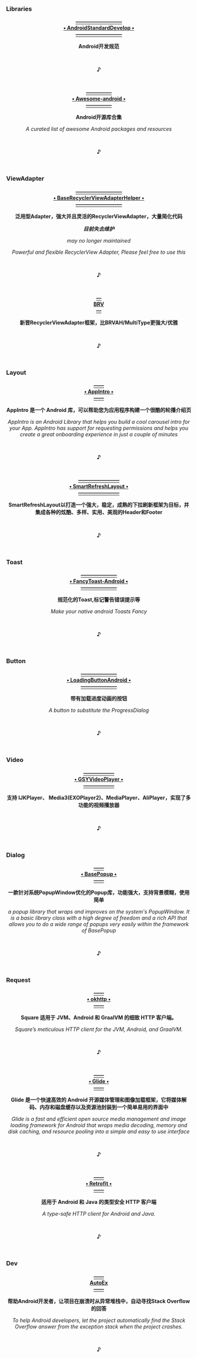 ### Libraries
  <p align="center">
  <a href="https://github.com/Blankj/AndroidStandardDevelop">
                                                    <b>—————————<br>• AndroidStandardDevelop •<br>—————————</b>
  </a></p>
  <p align="center">                                         <b>Android开发规范</b></p>
  <br><p align="center"><b>♪</b></p><br>
  
  <p align="center">
  <a href="https://snowdream86.gitbooks.io/awesome-android/content">
                                                    <b>—————<br>• Awesome-android •<br>—————</b>
  </a></p>
  <p align="center">                                      <b>Android开源库合集</b></p>
  <p align="center">                     <i>A curated list of awesome Android packages and resources</i></p>
  <br><p align="center"><b>♪</b></p><br>


### ViewAdapter
  <p align="center"><a href="https://github.com/CymChad/BaseRecyclerViewAdapterHelper">
                                                <b>—————————<br>• BaseRecyclerViewAdapterHelper •<br>—————————</b>
  </a></p>
  <p align="center">                         <b>泛用型Adapter，强大并且灵活的RecyclerViewAdapter，大量简化代码</b></p>
    <p align="center">                                               <b><i>目前失去维护</b></i></p>
    <p align="center">                                         <i>may no longer maintained</i></p>
  <p align="center">                    <i>Powerful and flexible RecyclerView Adapter, Please feel free to use this</i></p>
  <br><p align="center"><b>♪</b></p><br>
  
  <p align="center"><a href="https://github.com/CymChad/BaseRecyclerViewAdapterHelper">
                                                                 <b>—<br> BRV <br>—</b>
  </a></p>
  <p align="center">                         <b>新晋RecyclerViewAdapter框架，比BRVAH/MultiType更强大/优雅</b></p>
  <br><p align="center"><b>♪</b></p><br>

### Layout
  <p align="center"><a href="https://github.com/AppIntro/AppIntro">
                                                         <b>——<br>• AppIntro •<br>——</b>
  </a></p>
  <p align="center">            <b>AppIntro 是一个 Android 库，可以帮助您为应用程序构建一个很酷的轮播介绍页</b></p>
  <p align="center"><i>AppIntro is an Android Library that helps you build a cool carousel intro for your App. AppIntro has support for requesting permissions and helps you create a great onboarding experience in just a couple of minutes</i></p>
  <br><p align="center"><b>♪</b></p><br>
  
  <p align="center"><a href="https://github.com/scwang90/SmartRefreshLayout">
                                                         <b>————————<br>• SmartRefreshLayout •<br>————————</b>
  </a></p>
  <p align="center">   <b>SmartRefreshLayout以打造一个强大，稳定，成熟的下拉刷新框架为目标，并集成各种的炫酷、多样、实用、美观的Header和Footer</b></p>
  <br><p align="center"><b>♪</b></p><br>

### Toast
  <p align="center"><a href="https://github.com/Shashank02051997/FancyToast-Android">
                                                         <b>———————<br>• FancyToast-Android •<br>———————</b>
  </a></p>
  <p align="center">                                     <b>规范化的Toast,标记警告错误提示等</b></p>
  <p align="center">                                 <i>Make your native android Toasts Fancy</i></p>
  <br><p align="center"><b>♪</b></p><br>
  

### Button
  <p align="center"><a href="https://github.com/leandroBorgesFerreira/LoadingButtonAndroid">
                                                       <b>———————<br>• LoadingButtonAndroid •<br>———————</b>
  </a></p>
  <p align="center">                                         <b>带有加载进度动画的按钮</b></p>
  <p align="center">                                <i>A button to substitute the ProgressDialog</i></p>
  <br><p align="center"><b>♪</b></p><br>

### Video
  <p align="center"><a href="https://github.com/CarGuo/GSYVideoPlayer">
                                                       <b>——————<br>• GSYVideoPlayer •<br>——————</b>
  </a></p>
  <p align="center">            <b>支持 IJKPlayer、 Media3(EXOPlayer2)、MediaPlayer、AliPlayer，实现了多功能的视频播放器</b></p>
  <br><p align="center"><b>♪</b></p><br>

### Dialog
  <p align="center"><a href="https://github.com/razerdp/BasePopup">
                                                             <b>——<br>• BasePopup •<br>——</b>
  </a></p>
  <p align="center">                      <b>一款针对系统PopupWindow优化的Popup库，功能强大，支持背景模糊，使用简单</b></p>
  <p align="center"><i>a popup library that wraps and improves on the system's PopupWindow. It is a basic library class with a high degree of freedom and a rich API that allows you to do a wide range of popups very easily within the framework of BasePopup</i></p>
  <br><p align="center"><b>♪</b></p><br>

### Request
  <p align="center"><a href="https://github.com/square/okhttp">
                                                               <b>——<br>• okhttp •<br>——</b>
  </a></p>
  <p align="center">                           <b>Square 适用于 JVM、Android 和 GraalVM 的细致 HTTP 客户端。</b></p>
  <p align="center">                       <i>Square’s meticulous HTTP client for the JVM, Android, and GraalVM.</i></p>
  <br><p align="center"><b>♪</b></p><br>
  
  <p align="center"><a href="https://github.com/bumptech/glide">
                                                               <b>——<br>• Glide •<br>——</b>
  </a></p>
  <p align="center">      <b>Glide 是一个快速高效的 Android 开源媒体管理和图像加载框架，它将媒体解码、内存和磁盘缓存以及资源池封装到一个简单易用的界面中</b></p>
  <p align="center"><i>Glide is a fast and efficient open source media management and image loading framework for Android that wraps media decoding, memory and disk caching, and resource pooling into a simple and easy to use interface</i></p>
  <br><p align="center"><b>♪</b></p><br>

  <p align="center"><a href="https://github.com/square/retrofit">
                                                               <b>——<br>• Retrofit •<br>——</b>
  </a></p>
  <p align="center">                                <b>适用于 Android 和 Java 的类型安全 HTTP 客户端</b></p>
  <p align="center">                                <i>A type-safe HTTP client for Android and Java.</i></p>
  <br><p align="center"><b>♪</b></p><br>

### Dev
  <p align="center"><a href="https://github.com/BolexLiu/AutoEx">
                                                             <b>——<br>AutoEx<br>——</b>
  </a></p>
  <p align="center">                      <b>帮助Android开发者，让项目在崩溃时从异常堆栈中，自动寻找Stack Overflow的回答</b></p>
  <p align="center"><i>To help Android developers, let the project automatically find the Stack Overflow answer from the exception stack when the project crashes.</i></p>
  <br><p align="center"><b>♪</b></p><br>
